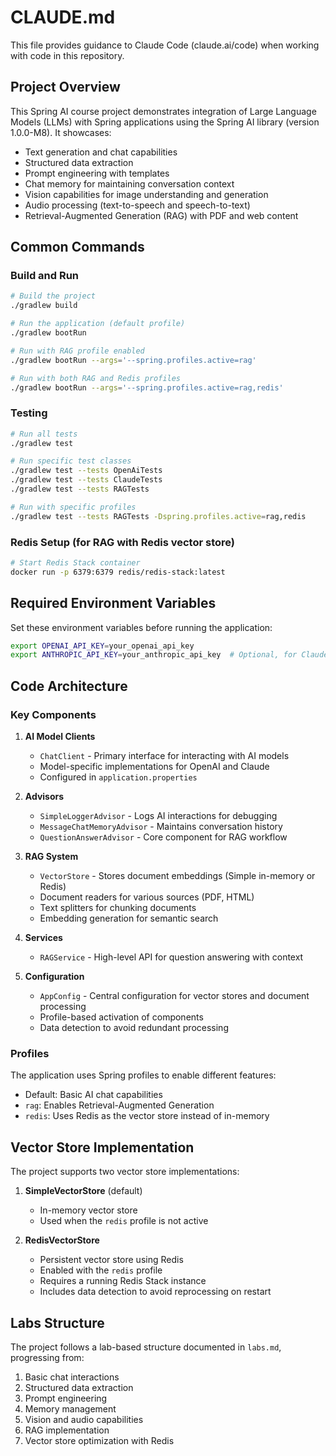 # CLAUDE.md

This file provides guidance to Claude Code (claude.ai/code) when working with code in this repository.

## Project Overview

This Spring AI course project demonstrates integration of Large Language Models (LLMs) with Spring applications using the Spring AI library (version 1.0.0-M8). It showcases:

- Text generation and chat capabilities
- Structured data extraction
- Prompt engineering with templates
- Chat memory for maintaining conversation context
- Vision capabilities for image understanding and generation
- Audio processing (text-to-speech and speech-to-text)
- Retrieval-Augmented Generation (RAG) with PDF and web content

## Common Commands

### Build and Run

```bash
# Build the project
./gradlew build

# Run the application (default profile)
./gradlew bootRun

# Run with RAG profile enabled
./gradlew bootRun --args='--spring.profiles.active=rag'

# Run with both RAG and Redis profiles
./gradlew bootRun --args='--spring.profiles.active=rag,redis'
```

### Testing

```bash
# Run all tests
./gradlew test

# Run specific test classes
./gradlew test --tests OpenAiTests
./gradlew test --tests ClaudeTests
./gradlew test --tests RAGTests

# Run with specific profiles
./gradlew test --tests RAGTests -Dspring.profiles.active=rag,redis
```

### Redis Setup (for RAG with Redis vector store)

```bash
# Start Redis Stack container
docker run -p 6379:6379 redis/redis-stack:latest
```

## Required Environment Variables

Set these environment variables before running the application:

```bash
export OPENAI_API_KEY=your_openai_api_key
export ANTHROPIC_API_KEY=your_anthropic_api_key  # Optional, for Claude exercises
```

## Code Architecture

### Key Components

1. **AI Model Clients**
   - `ChatClient` - Primary interface for interacting with AI models
   - Model-specific implementations for OpenAI and Claude
   - Configured in `application.properties`

2. **Advisors**
   - `SimpleLoggerAdvisor` - Logs AI interactions for debugging
   - `MessageChatMemoryAdvisor` - Maintains conversation history
   - `QuestionAnswerAdvisor` - Core component for RAG workflow

3. **RAG System**
   - `VectorStore` - Stores document embeddings (Simple in-memory or Redis)
   - Document readers for various sources (PDF, HTML)
   - Text splitters for chunking documents
   - Embedding generation for semantic search

4. **Services**
   - `RAGService` - High-level API for question answering with context

5. **Configuration**
   - `AppConfig` - Central configuration for vector stores and document processing
   - Profile-based activation of components
   - Data detection to avoid redundant processing

### Profiles

The application uses Spring profiles to enable different features:

- Default: Basic AI chat capabilities
- `rag`: Enables Retrieval-Augmented Generation
- `redis`: Uses Redis as the vector store instead of in-memory

## Vector Store Implementation

The project supports two vector store implementations:

1. **SimpleVectorStore** (default)
   - In-memory vector store
   - Used when the `redis` profile is not active

2. **RedisVectorStore** 
   - Persistent vector store using Redis
   - Enabled with the `redis` profile
   - Requires a running Redis Stack instance
   - Includes data detection to avoid reprocessing on restart

## Labs Structure

The project follows a lab-based structure documented in `labs.md`, progressing from:
1. Basic chat interactions
2. Structured data extraction
3. Prompt engineering
4. Memory management
5. Vision and audio capabilities
6. RAG implementation
7. Vector store optimization with Redis